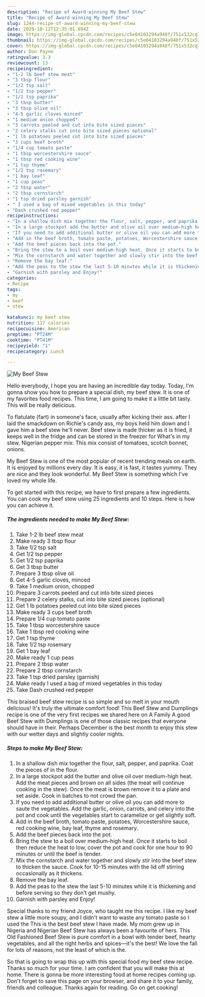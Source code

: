 ```yaml
---
description: "Recipe of Award-winning My Beef Stew"
title: "Recipe of Award-winning My Beef Stew"
slug: 1244-recipe-of-award-winning-my-beef-stew
date: 2020-10-12T12:35:01.694Z
image: https://img-global.cpcdn.com/recipes/c5e04103294a948f/751x532cq70/my-beef-stew-recipe-main-photo.jpg
thumbnail: https://img-global.cpcdn.com/recipes/c5e04103294a948f/751x532cq70/my-beef-stew-recipe-main-photo.jpg
cover: https://img-global.cpcdn.com/recipes/c5e04103294a948f/751x532cq70/my-beef-stew-recipe-main-photo.jpg
author: Don Payne
ratingvalue: 3.3
reviewcount: 13
recipeingredient:
- "1-2 lb beef stew meat"
- "3 tbsp flour"
- "1/2 tsp salt"
- "1/2 tsp pepper"
- "1/2 tsp paprika"
- "3 tbsp butter"
- "3 tbsp olive oil"
- "4-5 garlic cloves minced"
- "1 medium onion chopped"
- "3 carrots peeled and cut into bite sized pieces"
- "2 celery stalks cut into bite sized pieces optional"
- "1 lb potatoes peeled cut into bite sized pieces"
- "3 cups beef broth"
- "1/4 cup tomato paste"
- "1 tbsp worcestershire sauce"
- "1 tbsp red cooking wine"
- "1 tsp thyme"
- "1/2 tsp rosemary"
- "1 bay leaf"
- "1 cup peas"
- "2 tbsp water"
- "2 tbsp cornstarch"
- "1 tsp dried parsley garnish"
- " I used a bag of mixed vegetables in this today"
- "Dash crushed red pepper"
recipeinstructions:
- "In a shallow dish mix together the flour, salt, pepper, and paprika. Coat the pieces of in the flour."
- "In a large stockpot add the butter and olive oil over medium-high heat. Add the meat pieces and brown on all sides (the meat will continue cooking in the stew). Once the meat is brown remove it to a plate and set aside. Cook in batches to not crowd the pan."
- "If you need to add additional butter or olive oil you can add more to saute the vegetables. Add the garlic, onion, carrots, and celery into the pot and cook until the vegetables start to caramelize or get slightly soft."
- "Add in the beef broth, tomato paste, potatoes, Worcestershire sauce, red cooking wine, bay leaf, thyme and rosemary."
- "Add the beef pieces back into the pot."
- "Bring the stew to a boil over medium-high heat. Once it starts to boil then reduce the heat to low, cover the pot and cook for one hour to 90 minutes or until the beef is tender."
- "Mix the cornstarch and water together and slowly stir into the beef stew to thicken the sauce. Cook for 10-15 minutes with the lid off stirring occasionally as it thickens."
- "Remove the bay leaf."
- "Add the peas to the stew the last 5-10 minutes while it is thickening and before serving so they don’t get mushy."
- "Garnish with parsley and Enjoy!"
categories:
- Recipe
tags:
- my
- beef
- stew

katakunci: my beef stew 
nutrition: 117 calories
recipecuisine: American
preptime: "PT24M"
cooktime: "PT41M"
recipeyield: "1"
recipecategory: Lunch

---
```



![My Beef Stew](https://img-global.cpcdn.com/recipes/c5e04103294a948f/751x532cq70/my-beef-stew-recipe-main-photo.jpg)

Hello everybody, I hope you are having an incredible day today. Today, I'm gonna show you how to prepare a special dish, my beef stew. It is one of my favorites food recipes. This time, I am going to make it a little bit tasty. This will be really delicious.

To flatulate (fart) in someone&#39;s face, usually after kicking their ass. after I laid the smackdown on Richie&#39;s candy ass, my boys held him down and I gave him a beef stew he&#39;ll never. Beef stew is made thicker as it is fried, it keeps well in the fridge and can be stored in the freezer for What&#39;s in my stew. Nigerian pepper mix: This mix consist of tomatoes, scotch bonnet, onions.

My Beef Stew is one of the most popular of recent trending meals on earth. It is enjoyed by millions every day. It is easy, it is fast, it tastes yummy. They are nice and they look wonderful. My Beef Stew is something which I've loved my whole life.


To get started with this recipe, we have to first prepare a few ingredients. You can cook my beef stew using 25 ingredients and 10 steps. Here is how you can achieve it.

<!--inarticleads1-->

##### The ingredients needed to make My Beef Stew:

1. Take 1-2 lb beef stew meat
1. Make ready 3 tbsp flour
1. Take 1/2 tsp salt
1. Get 1/2 tsp pepper
1. Get 1/2 tsp paprika
1. Get 3 tbsp butter
1. Prepare 3 tbsp olive oil
1. Get 4-5 garlic cloves, minced
1. Take 1 medium onion, chopped
1. Prepare 3 carrots peeled and cut into bite sized pieces
1. Prepare 2 celery stalks, cut into bite sized pieces (optional)
1. Get 1 lb potatoes peeled cut into bite sized pieces
1. Make ready 3 cups beef broth
1. Prepare 1/4 cup tomato paste
1. Take 1 tbsp worcestershire sauce
1. Take 1 tbsp red cooking wine
1. Get 1 tsp thyme
1. Take 1/2 tsp rosemary
1. Get 1 bay leaf
1. Make ready 1 cup peas
1. Prepare 2 tbsp water
1. Prepare 2 tbsp cornstarch
1. Take 1 tsp dried parsley (garnish)
1. Make ready  I used a bag of mixed vegetables in this today
1. Take Dash crushed red pepper


This braised beef stew recipe is so simple and so melt in your mouth delicious! It&#39;s truly the ultimate comfort food! This Beef Stew and Dumplings recipe is one of the very first recipes we shared here on A Family A good Beef Stew with Dumplings is one of those classic recipes that everyone should have in their. Perhaps December is the best month to enjoy this stew with our wetter days and slightly cooler nights. 

<!--inarticleads2-->

##### Steps to make My Beef Stew:

1. In a shallow dish mix together the flour, salt, pepper, and paprika. Coat the pieces of in the flour.
1. In a large stockpot add the butter and olive oil over medium-high heat. Add the meat pieces and brown on all sides (the meat will continue cooking in the stew). Once the meat is brown remove it to a plate and set aside. Cook in batches to not crowd the pan.
1. If you need to add additional butter or olive oil you can add more to saute the vegetables. Add the garlic, onion, carrots, and celery into the pot and cook until the vegetables start to caramelize or get slightly soft.
1. Add in the beef broth, tomato paste, potatoes, Worcestershire sauce, red cooking wine, bay leaf, thyme and rosemary.
1. Add the beef pieces back into the pot.
1. Bring the stew to a boil over medium-high heat. Once it starts to boil then reduce the heat to low, cover the pot and cook for one hour to 90 minutes or until the beef is tender.
1. Mix the cornstarch and water together and slowly stir into the beef stew to thicken the sauce. Cook for 10-15 minutes with the lid off stirring occasionally as it thickens.
1. Remove the bay leaf.
1. Add the peas to the stew the last 5-10 minutes while it is thickening and before serving so they don’t get mushy.
1. Garnish with parsley and Enjoy!


Special thanks to my friend Joyce, who taught me this recipe. I like my beef stew a little more soupy, and I didn&#39;t want to waste any tomato paste so I used the This is the best beef stew I have made. My mom grew up in Nigeria and Nigerian Beef Stew has always been a favourite of hers. This Old Fashioned Beef Stew is pure comfort in a bowl with tender beef, hearty vegetables, and all the right herbs and spices—it&#39;s the best! We love the fall for lots of reasons, not the least of which is the. 

So that is going to wrap this up with this special food my beef stew recipe. Thanks so much for your time. I am confident that you will make this at home. There is gonna be more interesting food at home recipes coming up. Don't forget to save this page on your browser, and share it to your family, friends and colleague. Thanks again for reading. Go on get cooking!
